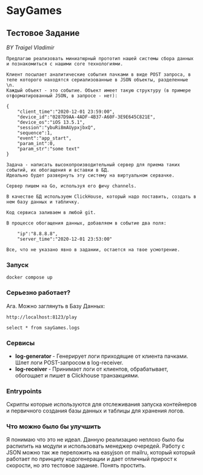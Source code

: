 # SayGames

## Тестовое Задание
<i> BY Traigel Vladimir </i>


```
Предлагаю реализовать миниатюрный прототип нашей системы сбора данных и познакомиться с нашими core технологиями.

Клиент посылает аналитические события пачками в виде POST запроса, в теле которого находятся сериализованные в JSON объекты, разделенные \n.
Каждый объект - это событие. Объект имеет такую структуру (в примере отформатированный JSON, в запросе - нет):

{
    "client_time":"2020-12-01 23:59:00",
    "device_id":"0287D9AA-4ADF-4B37-A60F-3E9E645C821E",
    "device_os":"iOS 13.5.1",
    "session":"ybuRi8mAUypxjbxQ",
    "sequence":1,
    "event":"app_start",
    "param_int":0,
    "param_str":"some text"
}

Задача - написать высокопроизводительный сервер для приема таких событий, их обогащения и вставки в БД.
Идеально будет развернуть эту систему на виртуальном сервачке.

Сервер пишем на Go, используя его фичу channels.

В качестве БД используем ClickHouse, который надо поставить, создать в нем базу данных и табличку.

Код сервиса заливаем в любой git.

В процессе обогащения данных, добавляем в событие два поля:

    "ip":"8.8.8.8",
    "server_time":"2020-12-01 23:53:00"

Все, что не указано явно в задании, остается на твое усмотрение.
```

### Запуск
```
docker compose up
```

### Серьезно работает?
Ага. Можно заглянуть в Базу Данных:
```
http://localhost:8123/play

select * from sayGames.logs
```

### Сервисы
- <b> log-generator </b> - Генерирует логи приходящие от клиента пачками. Шлет логи POST-запросом в log-receiver.
- <b> log-receiver </b> - Принимает логи от клиентов, обрабатывает, обогощает и пишет в Clickhouse транзакциями.

### Entrypoints
Скрипты которые используются для отслеживания запуска контейнеров и первичного создания
базы данных и таблицы для хранения логов.

### Что можно было бы улучшить
Я понимаю что это не идеал. Данную реализацию неплохо было бы распилить на модули
и использовать менеджер очередей. Работу с JSON можно так же переложить на easyjson от mailru,
который который работает по принципу кодогенерации и дает отличный прирост к скорости,
но это тестовое задание.
Понять простить.